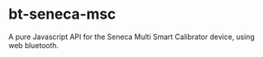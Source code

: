 # bt-seneca-msc
 A pure Javascript API for the Seneca Multi Smart Calibrator device, using web bluetooth.
